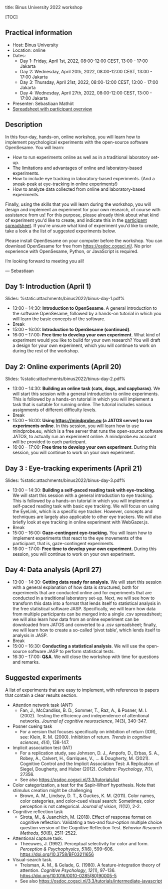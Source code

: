 title: Binus University 2022 workshop


[TOC]


## Practical information

- Host: Binus University
- Location: online
- Dates: 
    - Day 1: Friday, April 1st, 2022, 08:00-12:00 CEST, 13:00 - 17:00 Jakarta
    - Day 2: Wednesday, April 20th, 2022, 08:00-12:00 CEST, 13:00 - 17:00 Jakarta
    - Day 3: Thursday, April 21st, 2022, 08:00-12:00 CEST, 13:00 - 17:00 Jakarta
    - Day 4: Wednesday, April 27th, 2022, 08:00-12:00 CEST, 13:00 - 17:00 Jakarta
- Presenter: Sebastiaan Mathôt
- [Spreadsheet with participant overview](https://binusianorg.sharepoint.com/sites/WyLab/_layouts/15/guestaccess.aspx?guestaccesstoken=wvSvcpJoabwkk99w%2BuZhpJX58EgC6O4ug%2FgWYbN4H%2BI%3D&docid=2_15f25248401074bb79187e333dcb63088&rev=1&e=iPtB1U)


## Description

In this four-day, hands-on, online workshop, you will learn how to implement psychological experiments with the open-source software OpenSesame. You will learn:

- How to run experiments online as well as in a traditional laboratory set-up.
- The limitations and advantages of online and laboratory-based experiments.
- How to include eye tracking in laboratory-based experiments. (And a sneak-peak at eye-tracking in online experiments!)
- How to analyze data collected from online and laboratory-based experiments.

Finally, using the skills that you will learn during the workshop, you will design and implement an experiment for your own research, of course with assistance from us! For this purpose, please already think about what kind of experiment you'd like to create, and indicate this in the [participant spreadsheet](https://binusianorg.sharepoint.com/sites/WyLab/_layouts/15/guestaccess.aspx?guestaccesstoken=wvSvcpJoabwkk99w%2BuZhpJX58EgC6O4ug%2FgWYbN4H%2BI%3D&docid=2_15f25248401074bb79187e333dcb63088&rev=1&e=iPtB1U). If you're unsure what kind of experiment you'd like to create, take a look a the list of suggested experiments below.

Please install OpenSesame on your computer before the workshop. You can download OpenSesame for free from <https://osdoc.cogsci.nl/>. No prior experience with OpenSesame, Python, or JavaScript is required.

I’m looking forward to meeting you all!

— Sebastiaan


## Day 1: Introduction (April 1)

Slides: %static:attachments/binus2022/binus-day-1.pdf%

- 13:00 – 14:30: __Introduction to OpenSesame__. A general introduction to the software OpenSesame, followed by a hands-on tutorial in which you will learn the basic concepts of the software.
- Break
- 15:00 – 16:00: __Introduction to OpenSesame (continued)__.
- 16:00 – 17:00: __Free time to develop your own experiment__. What kind of experiment would you like to build for your own research? You will draft a design for your own experiment, which you will continue to work on during the rest of the workshop.


## Day 2: Online experiments (April 20)

Slides: %static:attachments/binus2022/binus-day-2.pdf%

- 13:00 – 14:30: __Building an online task (cats, dogs, and capybaras)__. We will start this session with a general introduction to online experiments. This is followed by a hands-on tutorial in which you will implement a task that is suitable for running online. The tutorial includes various assignments of different difficulty levels.
- Break
- 15:00 – 16:00: __Using <https://mindprobe.eu> (a JATOS server) to run experiments online__. In this session, you will learn how to use mindprobe.eu, which is a free server that runs the open-source software JATOS, to actually run an experiment online. A mindprobe.eu account will be provided to each participant.
- 16:00 – 17:00: __Free time to develop your own experiment__. During this session, you will continue to work on your own experiment.


## Day 3 : Eye-tracking experiments (April 21)

Slides: %static:attachments/binus2022/binus-day-3.pdf%

- 13:00 – 14:30: __Building a self-paced reading task with eye-tracking__. We will start this session with a general introduction to eye tracking. This is followed by a hands-on tutorial in which you will implement a self-paced reading task with basic eye tracking. We will focus on using the EyeLink, which is a specific eye tracker. However, concepts and techniques are largely also applicable to other eye trackers. We will also briefly look at eye tracking in online experiment with WebGazer.js.
- Break
- 15:00 – 16:00: __Gaze-contingent eye-tracking.__ You will learn how to implement experiments that react to the eye movements of the participant, that is, gaze-contingent experiments.
- 16:00 – 17:00: __Free time to develop your own experiment.__ During this session, you will continue to work on your own experiment.


## Day 4: Data analysis (April 27)

- 13:00 – 14:30: __Getting data ready for analysis.__ We will start this session with a general explanation of how data is structured, both for experiments that are conducted online and for experiments that are conducted in a traditional laboratory set-up. Next, we will see how to transform this data into a format that lends itself to statistical analysis in the free statistical software JASP. Specifically, we will learn how data from multiple participants can be merged into a single .csv spreadsheet; we will also learn how data from an online experiment can be downloaded from JATOS and converted to a .csv spreadsheet; finally, we will learn how to create a so-called ‘pivot table’, which lends itself to analysis in JASP.
- Break
- 15:00 – 16:30: __Conducting a statistical analysis__. We will use the open-source software JASP to perform statistical tests.
- 16:30 – 17:00: __Q&A__. We will close the workshop with time for questions and remarks.


## Suggested experiments

A list of experiments that are easy to implement, with references to papers that contain a clear results section.

- Attention network task (ANT)
    - Fan, J., McCandliss, B. D., Sommer, T., Raz, A., & Posner, M. I. (2002). Testing the efficiency and independence of attentional networks. *Journal of cognitive neuroscience*, *14*(3), 340-347.
- Posner cueing task
    - For a version that focuses specifically on inhibition of return (IOR), see: Klein, R. M. (2000). Inhibition of return. *Trends in cognitive sciences*, *4*(4), 138-147.
- Implicit association test (IAT)
    - For a replication study, see Johnson, D. J., Ampofo, D., Erbas, S. A., Robey, A., Calvert, H., Garriques, V., ... & Dougherty, M. (2021). Cognitive Control and the Implicit Association Test: A Replication of Siegel, Dougherty, and Huber (2012). *Collabra: Psychology*, *7*(1), 27356.
    - See also <https://osdoc.cogsci.nl/3.3/tutorials/iat>
- Color categorization, a test for the Sapir-Whorf hypothesis. Note that stimulus creation might be challenging
    - Brown, A. M., Lindsey, D. T., & Guckes, K. M. (2011). Color names, color categories, and color-cued visual search: Sometimes, color perception is not categorical. *Journal of vision*, *11*(12), 2-2.
- Cognitive reflection task
    - Sirota, M., & Juanchich, M. (2018). Effect of response format on cognitive reflection: Validating a two-and four-option multiple choice question version of the Cognitive Reflection Test. *Behavior Research Methods*, *50*(6), 2511-2522.
- Attentional capture task.
    - Theeuwes, J. (1992). Perceptual selectivity for color and form. *Perception & Psychophysics*, *51*(6), 599–606. <https://doi.org/10.3758/BF03211656>
- Visual-search task.
    - Treisman, A. M., & Gelade, G. (1980). A feature-integration theory of attention. *Cognitive Psychology*, *12*(1), 97–136. <https://doi.org/10.1016/0010-0285(80)90005-5>
    - See also <https://osdoc.cogsci.nl/3.3/tutorials/intermediate-javascript>
